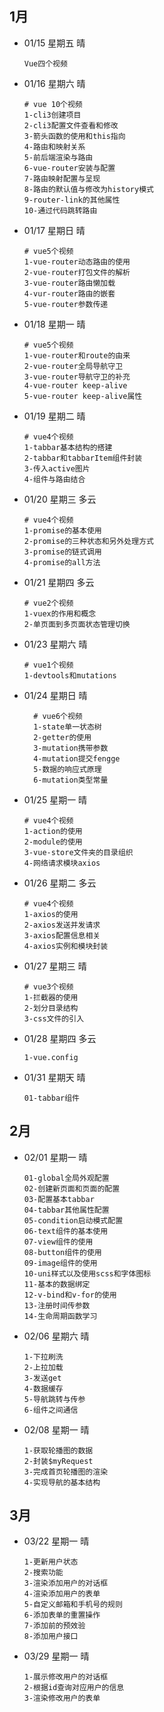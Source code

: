 ## 1月

- 01/15  星期五   晴

   ```shell
   Vue四个视频
   ```

- 01/16  星期六   晴

  ```shell
  # vue 10个视频
  1-cli3创建项目
  2-cli3配置文件查看和修改
  3-箭头函数的使用和this指向
  4-路由和映射关系
  5-前后端渲染与路由
  6-vue-router安装与配置
  7-路由映射配置与呈现
  8-路由的默认值与修改为history模式
  9-router-link的其他属性
  10-通过代码跳转路由
  ```

- 01/17  星期日  晴

  ```shell
  # vue5个视频
  1-vue-router动态路由的使用
  2-vue-router打包文件的解析
  3-vue-router路由懒加载
  4-vur-router路由的嵌套
  5-vue-router参数传递
  ```

- 01/18  星期一  晴

  ```shell
  # vue5个视频
  1-vue-router和route的由来
  2-vue-router全局导航守卫
  3-vue-router导航守卫的补充
  4-vue-router keep-alive
  5-vue-router keep-alive属性
  ```

- 01/19  星期二  晴

  ```shell
  # vue4个视频
  1-tabbar基本结构的搭建
  2-tabbar和tabbarItem组件封装
  3-传入active图片
  4-组件与路由结合
  ```

- 01/20  星期三  多云

  ```shell
  # vue4个视频
  1-promise的基本使用
  2-promise的三种状态和另外处理方式
  3-promise的链式调用
  4-promise的all方法
  ```

- 01/21  星期四  多云

  ```shell
  # vue2个视频
  1-vuex的作用和概念
  2-单页面到多页面状态管理切换
  ```

- 01/23  星期六  晴

  ```shell
  # vue1个视频
  1-devtools和mutations
  ```
- 01/24  星期日  晴

  ```shell
    # vue6个视频
    1-state单一状态树
    2-getter的使用
    3-mutation携带参数
    4-mutation提交fengge
    5-数据的响应式原理
    6-mutation类型常量
  ```

- 01/25  星期一  晴

  ```shell
  # vue4个视频
  1-action的使用
  2-module的使用
  3-vue-store文件夹的目录组织
  4-网络请求模块axios
  ```

- 01/26  星期二  多云

  ```shell
  # vue4个视频
  1-axios的使用
  2-axios发送并发请求
  3-axios配置信息相关
  4-axios实例和模块封装
  ```

- 01/27  星期三  晴

  ```shell
  # vue3个视频
  1-拦截器的使用
  2-划分目录结构
  3-css文件的引入
  ```

- 01/28  星期四   多云

  ```shell
  1-vue.config
  ```

- 01/31  星期天  晴

  ```shell
  01-tabbar组件
  ```

## 2月

- 02/01  星期一  晴

  ```shell
  01-global全局外观配置
  02-创建新页面和页面的配置
  03-配置基本tabbar
  04-tabbar其他属性配置
  05-condition启动模式配置
  06-text组件的基本使用
  07-view组件的使用
  08-button组件的使用
  09-image组件的使用
  10-uni样式以及使用scss和字体图标
  11-基本的数据绑定
  12-v-bind和v-for的使用
  13-注册时间传参数
  14-生命周期函数学习
  ```

- 02/06  星期六  晴

  ```shell
  1-下拉刷洗
  2-上拉加载
  3-发送get
  4-数据缓存
  5-导航跳转与传参
  6-组件之间通信
  ```

- 02/08  星期一  晴

  ```shell
  1-获取轮播图的数据
  2-封装$myRequest
  3-完成首页轮播图的渲染
  4-实现导航的基本结构
  ```


## 3月

- 03/22  星期一  晴

  ```shell
  1-更新用户状态
  2-搜索功能
  3-渲染添加用户的对话框
  4-渲染添加用户的表单
  5-自定义邮箱和手机号的规则
  6-添加表单的重置操作
  7-添加前的预效验
  8-添加用户接口
  ```

- 03/29  星期一  晴

  ```shell
  1-展示修改用户的对话框
  2-根据id查询对应用户的信息
  3-渲染修改用户的表单
  ```

  



